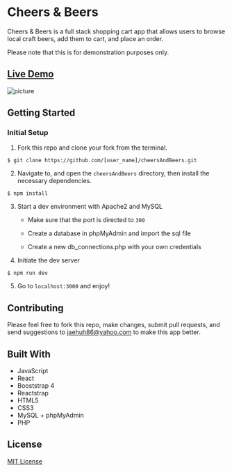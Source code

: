 # Cheers & Beers

Cheers & Beers is a full stack shopping cart app that allows users to browse local craft beers, add them to cart, and place an order.

Please note that this is for demonstration purposes only.

## [Live Demo](https://cheersandbeers.jaehuh.network/)
![picture](server/public/images/general/readMe.gif)


## Getting Started

### Initial Setup

1. Fork this repo and clone your fork from the terminal.   

```$ git clone https://github.com/[user_name]/cheersAndBeers.git```

2. Navigate to, and open the `cheersAndBeers` directory, then install the necessary dependencies.

``` $ npm install ```

3. Start a dev environment with Apache2 and MySQL

   * Make sure that the port is directed to ```300```

   * Create a database in phpMyAdmin and import the sql file

   * Create a new db_connections.php with your own credentials

4. Initiate the dev server

``` $ npm run dev ```

5. Go to `localhost:3000` and enjoy!

## Contributing

Please feel free to fork this repo, make changes, submit pull requests, and send suggestions to jaehuh86@yahoo.com to make this app better.

## Built With

* JavaScript
* React
* Booststrap 4
* Reactstrap
* HTML5
* CSS3
* MySQL + phpMyAdmin
* PHP

## License
[MIT License](https://opensource.org/licenses/mit-license.php)

